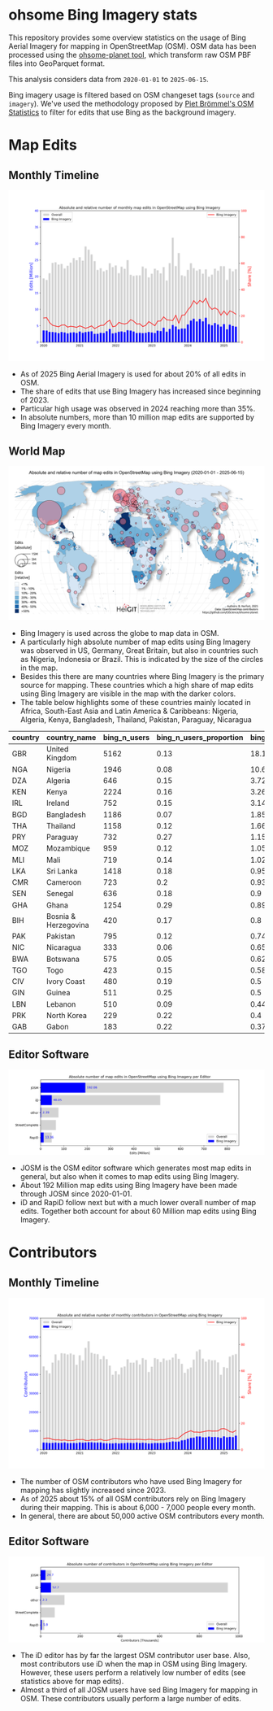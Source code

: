 # ohsome Bing Imagery stats

This repository provides some overview statistics on the usage of Bing Aerial Imagery for mapping in OpenStreetMap (OSM).
OSM data has been processed using the [ohsome-planet tool](https://github.com/GIScience/ohsome-planet),
which transform raw OSM PBF files into GeoParquet format.

This analysis considers data from `2020-01-01` to `2025-06-15`.

Bing imagery usage is filtered based on OSM changeset tags (`source` and `imagery`).
We've used the methodology proposed by [Piet Brömmel's OSM Statistics](https://github.com/piebro/openstreetmap-statistics/blob/d86ed27a1cca36d9f2966caa16297cedd5a9015b/src/replace_rules_imagery_and_source.json#L87-L99) to filter for edits that use Bing as the background imagery.

# Map Edits
## Monthly Timeline

![](monthly_map_edits.png)

* As of 2025 Bing Aerial Imagery is used for about 20% of all edits in OSM.
* The share of edits that use Bing Imagery has increased since beginning of 2023.
* Particular high usage was observed in 2024 reaching more than 35%.
* In absolute numbers, more than 10 million map edits are supported by Bing Imagery every month.

## World Map

![](world_map_bing_imagery.png)

* Bing Imagery is used across the globe to map data in OSM.
* A particularly high absolute number of map edits using Bing Imagery was observed in US, Germany, Great Britain, but also in countries such as Nigeria, Indonesia or Brazil. This is indicated by the size of the circles in the map.
* Besides this there are many countries where Bing Imagery is the primary source for mapping. These countries which a high share of map edits using Bing Imagery are visible in the map with the darker colors.
* The table below highlights some of these countries mainly located in Africa, South-East Asia and Latin America & Caribbeans: Nigeria, Algeria, Kenya, Bangladesh, Thailand, Pakistan, Paraguay, Nicaragua

| country | country_name | bing_n_users | bing_n_users_proportion | bing_n_edits_million | bing_n_edits_proportion |
|---------|--------------|--------------|-------------------------|----------------------|-------------------------|
| GBR     | United Kingdom | 5162         | 0.13                    | 18.11                | 0.35                    |
| NGA     | Nigeria        | 1946         | 0.08                    | 10.69                | 0.49                    |
| DZA     | Algeria        | 646          | 0.15                    | 3.72                 | 0.59                    |
| KEN     | Kenya          | 2224         | 0.16                    | 3.26                 | 0.4                     |
| IRL     | Ireland        | 752          | 0.15                    | 3.14                 | 0.33                    |
| BGD     | Bangladesh     | 1186         | 0.07                    | 1.85                 | 0.32                    |
| THA     | Thailand       | 1158         | 0.12                    | 1.66                 | 0.29                    |
| PRY     | Paraguay       | 732          | 0.27                    | 1.15                 | 0.31                    |
| MOZ     | Mozambique     | 959          | 0.12                    | 1.05                 | 0.3                     |
| MLI     | Mali           | 719          | 0.14                    | 1.02                 | 0.27                    |
| LKA     | Sri Lanka      | 1418         | 0.18                    | 0.95                 | 0.34                    |
| CMR     | Cameroon       | 723          | 0.2                     | 0.93                 | 0.32                    |
| SEN     | Senegal        | 636          | 0.18                    | 0.9                  | 0.45                    |
| GHA     | Ghana          | 1254         | 0.29                    | 0.89                 | 0.36                    |
| BIH     | Bosnia & Herzegovina | 420    | 0.17                    | 0.8                  | 0.31                    |
| PAK     | Pakistan       | 795          | 0.12                    | 0.74                 | 0.25                    |
| NIC     | Nicaragua      | 333          | 0.06                    | 0.65                 | 0.52                    |
| BWA     | Botswana       | 575          | 0.05                    | 0.62                 | 0.34                    |
| TGO     | Togo           | 423          | 0.15                    | 0.58                 | 0.41                    |
| CIV     | Ivory Coast    | 480          | 0.19                    | 0.5                  | 0.34                    |
| GIN     | Guinea         | 511          | 0.25                    | 0.5                  | 0.5                     |
| LBN     | Lebanon        | 510          | 0.09                    | 0.44                 | 0.27                    |
| PRK     | North Korea    | 229          | 0.22                    | 0.4                  | 0.26                    |
| GAB     | Gabon          | 183          | 0.22                    | 0.37                 | 0.64                    |


## Editor Software

![](edits_editor.png)

* JOSM is the OSM editor software which generates most map edits in general, but also when it comes to map edits using Bing Imagery.
* About 192 Million map edits using Bing Imagery have been made through JOSM since 2020-01-01.
* iD and RapiD follow next but with a much lower overall number of map edits. Together both account for about 60 Million map edits using Bing Imagery.


# Contributors

## Monthly Timeline

![](monthly_contributors.png)

* The number of OSM contributors who have used Bing Imagery for mapping has slightly increased since 2023.
* As of 2025 about 15% of all OSM contributors rely on Bing Imagery during their mapping. This is about 6,000 - 7,000 people every month.
* In general, there are about 50,000 active OSM contributors every month.

## Editor Software

![](contributors_editor.png)

* The iD editor has by far the largest OSM contributor user base. Also, most contributors use iD when the map in OSM using Bing Imagery. However, these users perform a relatively low number of edits (see statistics above for map edits).
* Almost a third of all JOSM users have sed Bing Imagery for mapping in OSM. These contributors usually perform a large number of edits.